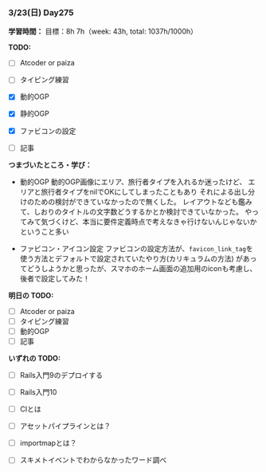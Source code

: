 ### 3/23(日) Day275

**学習時間：**
目標：8h
7h（week: 43h, total: 1037h/1000h）

**TODO:**
- [ ] Atcoder or paiza
- [ ] タイピング練習
- [x] 動的OGP
- [x] 静的OGP
- [x] ファビコンの設定
- [ ] 記事


**つまづいたところ・学び：**
- 動的OGP
動的OGP画像にエリア、旅行者タイプを入れるか迷ったけど、
エリアと旅行者タイプをnilでOKにしてしまったこともあり
それによる出し分けのための検討ができていなかったので無くした。
レイアウトなども鑑みて、しおりのタイトルの文字数どうするかとか検討できていなかった。
やってみて気づくけど、本当に要件定義時点で考えなきゃ行けないんじゃないかということ多い

- ファビコン・アイコン設定
ファビコンの設定方法が、`favicon_link_tag`を使う方法とデフォルトで設定されていたやり方(カリキュラムの方法)
があってどうしようかと思ったが、スマホのホーム画面の追加用のiconも考慮し、後者で設定してみた！

**明日の TODO:**
- [ ] Atcoder or paiza
- [ ] タイピング練習
- [ ] 動的OGP
- [ ] 記事

**いずれの TODO:**
- [ ] Rails入門9のデプロイする
- [ ] Rails入門10
- [ ] CIとは
- [ ] アセットパイプラインとは？
- [ ] importmapとは？
- [ ] スキメトイベントでわからなかったワード調べ


